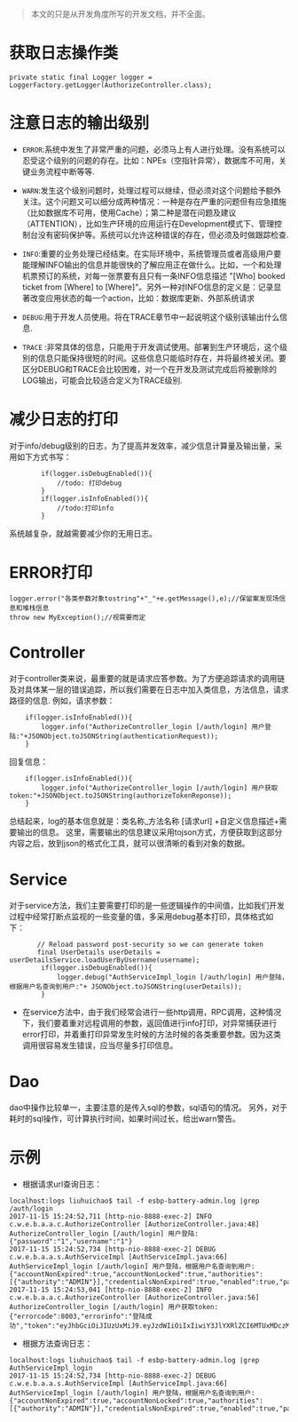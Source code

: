 > 本文的只是从开发角度所写的开发文档，并不全面。

# 获取日志操作类
```
private static final Logger logger = LoggerFactory.getLogger(AuthorizeController.class);
```
# 注意日志的输出级别
- `ERROR`:系统中发生了非常严重的问题，必须马上有人进行处理。没有系统可以忍受这个级别的问题的存在。比如：NPEs（空指针异常），数据库不可用，关键业务流程中断等等.

- `WARN`:发生这个级别问题时，处理过程可以继续，但必须对这个问题给予额外关注。这个问题又可以细分成两种情况：一种是存在严重的问题但有应急措施（比如数据库不可用，使用Cache）；第二种是潜在问题及建议（ATTENTION），比如生产环境的应用运行在Development模式下、管理控制台没有密码保护等。系统可以允许这种错误的存在，但必须及时做跟踪检查.

- `INFO`:重要的业务处理已经结束。在实际环境中，系统管理员或者高级用户要能理解INFO输出的信息并能很快的了解应用正在做什么。比如，一个和处理机票预订的系统，对每一张票要有且只有一条INFO信息描述 "[Who] booked ticket from [Where] to [Where]"。另外一种对INFO信息的定义是：记录显著改变应用状态的每一个action，比如：数据库更新、外部系统请求

- `DEBUG`:用于开发人员使用。将在TRACE章节中一起说明这个级别该输出什么信息.

- `TRACE` :非常具体的信息，只能用于开发调试使用。部署到生产环境后，这个级别的信息只能保持很短的时间。这些信息只能临时存在，并将最终被关闭。要区分DEBUG和TRACE会比较困难，对一个在开发及测试完成后将被删除的LOG输出，可能会比较适合定义为TRACE级别.
# 减少日志的打印
对于info/debug级别的日志，为了提高并发效率，减少信息计算量及输出量，采用如下方式书写：
```
        if(logger.isDebugEnabled()){
            //todo: 打印debug
        }
        if(logger.isInfoEnabled()){
            //todo:打印info
        }
```
系统越复杂，就越需要减少你的无用日志。
# ERROR打印
```
logger.error("各类参数对象tostring"+"_"+e.getMessage(),e);//保留案发现场信息和堆栈信息
throw new MyException();//视需要而定
```
# Controller
对于controller类来说，最重要的就是请求应答参数。为了方便追踪请求的调用链及对具体某一层的错误追踪，所以我们需要在日志中加入类信息，方法信息，请求路径的信息.
例如，请求参数：
```
    if(logger.isInfoEnabled()){
        logger.info("AuthorizeController_login [/auth/login] 用户登陆:"+JSONObject.toJSONString(authenticationRequest));
    }
```
回复信息：
```
    if(logger.isInfoEnabled()){
        logger.info("AuthorizeController_login [/auth/login] 用户获取token:"+JSONObject.toJSONString(authorizeTokenReponse));
    }
```
总结起来，log的基本信息就是：类名称_方法名称 [请求url] +自定义信息描述+需要输出的信息。
这里，需要输出的信息建议采用tojson方式，方便获取到这部分内容之后，放到json的格式化工具，就可以很清晰的看到对象的数据。
# Service
对于service方法，我们主要需要打印的是一些逻辑操作的中间值，比如我们开发过程中经常打断点监视的一些变量的值，多采用debug基本打印，具体格式如下：
```
       // Reload password post-security so we can generate token
       final UserDetails userDetails = userDetailsService.loadUserByUsername(username);
        if(logger.isDebugEnabled()){
            logger.debug("AuthServiceImpl_login [/auth/login] 用户登陆，根据用户名查询到用户:"+ JSONObject.toJSONString(userDetails));
        }
```
- 在service方法中，由于我们经常会进行一些http调用，RPC调用，这种情况下，我们要着重对远程调用的参数，返回值进行info打印，对异常捕获进行error打印，并着重打印异常发生时候的方法时候的各类重要参数。因为这类调用很容易发生错误，应当尽量多打印信息。
# Dao
dao中操作比较单一，主要注意的是传入sql的参数，sql语句的情况。
另外，对于耗时的sql操作，可计算执行时间，如果时间过长，给出warn警告。

# 示例
- 根据请求url查询日志：
```
localhost:logs liuhuichao$ tail -f esbp-battery-admin.log |grep /auth/login
2017-11-15 15:24:52,711 [http-nio-8888-exec-2] INFO  c.w.e.b.a.a.c.AuthorizeController [AuthorizeController.java:48] AuthorizeController_login [/auth/login] 用户登陆:{"password":"1","username":"1"}
2017-11-15 15:24:52,734 [http-nio-8888-exec-2] DEBUG c.w.e.b.a.a.s.AuthServiceImpl [AuthServiceImpl.java:66] AuthServiceImpl_login [/auth/login] 用户登陆，根据用户名查询到用户:{"accountNonExpired":true,"accountNonLocked":true,"authorities":[{"authority":"ADMIN"}],"credentialsNonExpired":true,"enabled":true,"password":"1","username":"1"}
2017-11-15 15:24:53,041 [http-nio-8888-exec-2] INFO  c.w.e.b.a.a.c.AuthorizeController [AuthorizeController.java:56] AuthorizeController_login [/auth/login] 用户获取token:{"errorcode":8003,"errorinfo":"登陆成功","token":"eyJhbGciOiJIUzUxMiJ9.eyJzdWIiOiIxIiwiY3JlYXRlZCI6MTUxMDczMDY5MjczNCwiZXhwIjoxNTExMzM1NDkyfQ.15X6UTlerUliV0qxIs06eWRkqFLzlFD3e8QV_rc7LMdGxQlvsSzsN29JmijNOc5KVQnWkoN5Q9FJ4IhDJtipvw"}
```
- 根据方法查询日志：
```
localhost:logs liuhuichao$ tail -f esbp-battery-admin.log |grep AuthServiceImpl_login
2017-11-15 15:24:52,734 [http-nio-8888-exec-2] DEBUG c.w.e.b.a.a.s.AuthServiceImpl [AuthServiceImpl.java:66] AuthServiceImpl_login [/auth/login] 用户登陆，根据用户名查询到用户:{"accountNonExpired":true,"accountNonLocked":true,"authorities":[{"authority":"ADMIN"}],"credentialsNonExpired":true,"enabled":true,"password":"1","username":"1"}
```
